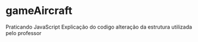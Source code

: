 # gameAircraft
Praticando JavaScript 
Explicação do codigo 
alteração da estrutura utilizada pelo professor
